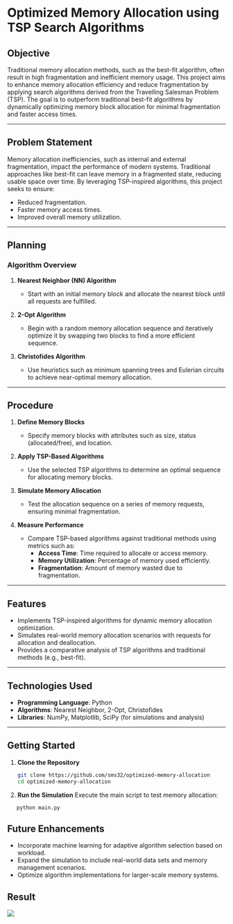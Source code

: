 # Optimized Memory Allocation using TSP Search Algorithms

## Objective

Traditional memory allocation methods, such as the best-fit algorithm, often result in high fragmentation and inefficient memory usage. This project aims to enhance memory allocation efficiency and reduce fragmentation by applying search algorithms derived from the Travelling Salesman Problem (TSP). The goal is to outperform traditional best-fit algorithms by dynamically optimizing memory block allocation for minimal fragmentation and faster access times.

---

## Problem Statement

Memory allocation inefficiencies, such as internal and external fragmentation, impact the performance of modern systems. Traditional approaches like best-fit can leave memory in a fragmented state, reducing usable space over time. By leveraging TSP-inspired algorithms, this project seeks to ensure:
- Reduced fragmentation.
- Faster memory access times.
- Improved overall memory utilization.

---

## Planning

### Algorithm Overview

1. **Nearest Neighbor (NN) Algorithm**  
   - Start with an initial memory block and allocate the nearest block until all requests are fulfilled.

2. **2-Opt Algorithm**  
   - Begin with a random memory allocation sequence and iteratively optimize it by swapping two blocks to find a more efficient sequence.

3. **Christofides Algorithm**  
   - Use heuristics such as minimum spanning trees and Eulerian circuits to achieve near-optimal memory allocation.

---

## Procedure

1. **Define Memory Blocks**  
   - Specify memory blocks with attributes such as size, status (allocated/free), and location.

2. **Apply TSP-Based Algorithms**  
   - Use the selected TSP algorithms to determine an optimal sequence for allocating memory blocks.

3. **Simulate Memory Allocation**  
   - Test the allocation sequence on a series of memory requests, ensuring minimal fragmentation.

4. **Measure Performance**  
   - Compare TSP-based algorithms against traditional methods using metrics such as:
     - **Access Time**: Time required to allocate or access memory.
     - **Memory Utilization**: Percentage of memory used efficiently.
     - **Fragmentation**: Amount of memory wasted due to fragmentation.

---

## Features

- Implements TSP-inspired algorithms for dynamic memory allocation optimization.
- Simulates real-world memory allocation scenarios with requests for allocation and deallocation.
- Provides a comparative analysis of TSP algorithms and traditional methods (e.g., best-fit).

---

## Technologies Used

- **Programming Language**: Python
- **Algorithms**: Nearest Neighbor, 2-Opt, Christofides
- **Libraries**: NumPy, Matplotlib, SciPy (for simulations and analysis)

---

## Getting Started

1. **Clone the Repository**  
   ```bash
   git clone https://github.com/sms32/optimized-memory-allocation
   cd optimized-memory-allocation

2. **Run the Simulation**
Execute the main script to test memory allocation:
```
   python main.py
```

## Future Enhancements

- Incorporate machine learning for adaptive algorithm selection based on workload.
- Expand the simulation to include real-world data sets and memory management scenarios.
- Optimize algorithm implementations for larger-scale memory systems.

## Result
<img src="https://github.com/user-attachments/assets/d96db281-3283-4764-918a-0a82e53e3ae1">
